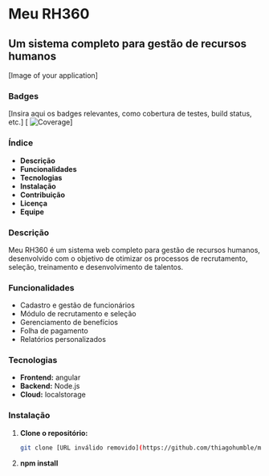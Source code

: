# Meu RH360 
## Um sistema completo para gestão de recursos humanos

[Image of your application]

### Badges
[Insira aqui os badges relevantes, como cobertura de testes, build status, etc.]
[ ![Coverage](https://img.shields.io/badge/coverage-70%25-brightgreen)]

### Índice
* **Descrição**
* **Funcionalidades**
* **Tecnologias**
* **Instalação**
* **Contribuição**
* **Licença**
* **Equipe**

### Descrição
Meu RH360 é um sistema web completo para gestão de recursos humanos, desenvolvido com o objetivo de otimizar os processos de recrutamento, seleção, treinamento e desenvolvimento de talentos.

### Funcionalidades
* Cadastro e gestão de funcionários
* Módulo de recrutamento e seleção
* Gerenciamento de benefícios
* Folha de pagamento
* Relatórios personalizados

### Tecnologias
* **Frontend:** angular
* **Backend:** Node.js
* **Cloud:** localstorage

### Instalação
1. **Clone o repositório:**
   ```bash
   git clone [URL inválido removido](https://github.com/thiagohumble/meuth360.git)]
2. **npm install** 
  ```bash
